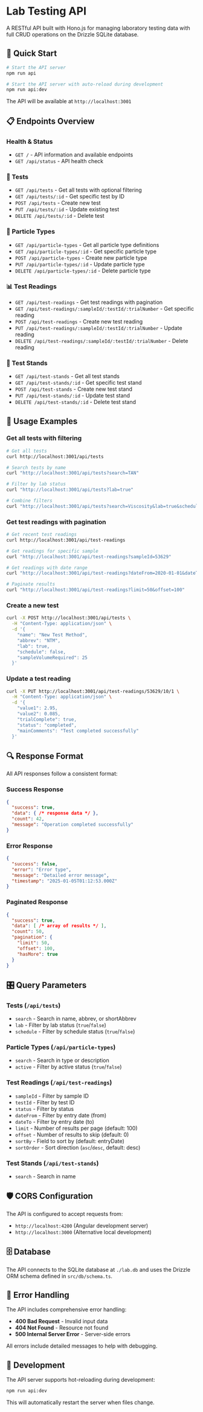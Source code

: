 # Lab Testing API

A RESTful API built with Hono.js for managing laboratory testing data with full CRUD operations on the Drizzle SQLite database.

## 🚀 Quick Start

```bash
# Start the API server
npm run api

# Start the API server with auto-reload during development
npm run api:dev
```

The API will be available at `http://localhost:3001`

## 📋 Endpoints Overview

### Health & Status
- `GET /` - API information and available endpoints
- `GET /api/status` - API health check

### 🧪 Tests
- `GET /api/tests` - Get all tests with optional filtering
- `GET /api/tests/:id` - Get specific test by ID
- `POST /api/tests` - Create new test
- `PUT /api/tests/:id` - Update existing test
- `DELETE /api/tests/:id` - Delete test

### 🔬 Particle Types
- `GET /api/particle-types` - Get all particle type definitions
- `GET /api/particle-types/:id` - Get specific particle type
- `POST /api/particle-types` - Create new particle type
- `PUT /api/particle-types/:id` - Update particle type
- `DELETE /api/particle-types/:id` - Delete particle type

### 📊 Test Readings
- `GET /api/test-readings` - Get test readings with pagination
- `GET /api/test-readings/:sampleId/:testId/:trialNumber` - Get specific reading
- `POST /api/test-readings` - Create new test reading
- `PUT /api/test-readings/:sampleId/:testId/:trialNumber` - Update reading
- `DELETE /api/test-readings/:sampleId/:testId/:trialNumber` - Delete reading

### 🔧 Test Stands
- `GET /api/test-stands` - Get all test stands
- `GET /api/test-stands/:id` - Get specific test stand
- `POST /api/test-stands` - Create new test stand
- `PUT /api/test-stands/:id` - Update test stand
- `DELETE /api/test-stands/:id` - Delete test stand

## 📖 Usage Examples

### Get all tests with filtering
```bash
# Get all tests
curl http://localhost:3001/api/tests

# Search tests by name
curl "http://localhost:3001/api/tests?search=TAN"

# Filter by lab status
curl "http://localhost:3001/api/tests?lab=true"

# Combine filters
curl "http://localhost:3001/api/tests?search=Viscosity&lab=true&schedule=true"
```

### Get test readings with pagination
```bash
# Get recent test readings
curl http://localhost:3001/api/test-readings

# Get readings for specific sample
curl "http://localhost:3001/api/test-readings?sampleId=53629"

# Get readings with date range
curl "http://localhost:3001/api/test-readings?dateFrom=2020-01-01&dateTo=2020-12-31"

# Paginate results
curl "http://localhost:3001/api/test-readings?limit=50&offset=100"
```

### Create a new test
```bash
curl -X POST http://localhost:3001/api/tests \
  -H "Content-Type: application/json" \
  -d '{
    "name": "New Test Method",
    "abbrev": "NTM",
    "lab": true,
    "schedule": false,
    "sampleVolumeRequired": 25
  }'
```

### Update a test reading
```bash
curl -X PUT http://localhost:3001/api/test-readings/53629/10/1 \
  -H "Content-Type: application/json" \
  -d '{
    "value1": 2.95,
    "value2": 0.085,
    "trialComplete": true,
    "status": "completed",
    "mainComments": "Test completed successfully"
  }'
```

## 🔍 Response Format

All API responses follow a consistent format:

### Success Response
```json
{
  "success": true,
  "data": { /* response data */ },
  "count": 42,
  "message": "Operation completed successfully"
}
```

### Error Response
```json
{
  "success": false,
  "error": "Error type",
  "message": "Detailed error message",
  "timestamp": "2025-01-05T01:12:53.000Z"
}
```

### Paginated Response
```json
{
  "success": true,
  "data": [ /* array of results */ ],
  "count": 50,
  "pagination": {
    "limit": 50,
    "offset": 100,
    "hasMore": true
  }
}
```

## 🎛️ Query Parameters

### Tests (`/api/tests`)
- `search` - Search in name, abbrev, or shortAbbrev
- `lab` - Filter by lab status (`true`/`false`)
- `schedule` - Filter by schedule status (`true`/`false`)

### Particle Types (`/api/particle-types`)
- `search` - Search in type or description
- `active` - Filter by active status (`true`/`false`)

### Test Readings (`/api/test-readings`)
- `sampleId` - Filter by sample ID
- `testId` - Filter by test ID
- `status` - Filter by status
- `dateFrom` - Filter by entry date (from)
- `dateTo` - Filter by entry date (to)
- `limit` - Number of results per page (default: 100)
- `offset` - Number of results to skip (default: 0)
- `sortBy` - Field to sort by (default: entryDate)
- `sortOrder` - Sort direction (`asc`/`desc`, default: desc)

### Test Stands (`/api/test-stands`)
- `search` - Search in name

## 🛡️ CORS Configuration

The API is configured to accept requests from:
- `http://localhost:4200` (Angular development server)
- `http://localhost:3000` (Alternative local development)

## 🗄️ Database

The API connects to the SQLite database at `./lab.db` and uses the Drizzle ORM schema defined in `src/db/schema.ts`.

## 🔧 Error Handling

The API includes comprehensive error handling:
- **400 Bad Request** - Invalid input data
- **404 Not Found** - Resource not found
- **500 Internal Server Error** - Server-side errors

All errors include detailed messages to help with debugging.

## 🚦 Development

The API server supports hot-reloading during development:

```bash
npm run api:dev
```

This will automatically restart the server when files change.
